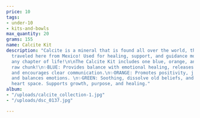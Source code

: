 ```yaml
---
price: 10
tags:
- under-10
- kits-and-bowls
max_quantity: 20
grams: 155
name: Calcite Kit
description: "Calcite is a mineral that is found all over the world, these specifically
  traveled here from Mexico! Used for healing, support, and guidance moving through
  any chapter of life!\n\nThe Calcite Kit includes one blue, orange, and green calcite
  raw chunk!\n✨BLUE: Provides balance with emotional healing, releases blockages,
  and encourages clear communication.\n✨ORANGE: Promotes positivity, joy, creativity,
  and balances emotions. \n✨GREEN: Soothing, dissolve old beliefs, and opens up the
  heart space. Supports growth, purpose, and healing."
album:
- "/uploads/calcite_collection-1.jpg"
- "/uploads/dsc_0137.jpg"

---
```


